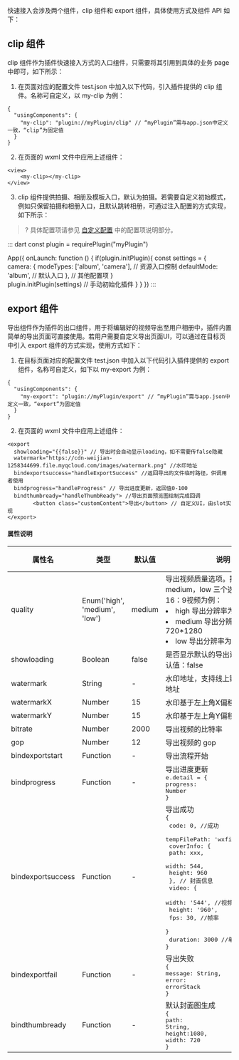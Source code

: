 快速接入会涉及两个组件，clip 组件和 export 组件，具体使用方式及组件 API 如下：

## clip 组件
clip 组件作为插件快速接入方式的入口组件，只需要将其引用到具体的业务 page 中即可，如下所示：

1. 在页面对应的配置文件 test.json 中加入以下代码，引入插件提供的 clip 组件。名称可自定义，以 my-clip 为例：
```
{
  "usingComponents": {
    "my-clip": "plugin://myPlugin/clip" // “myPlugin”需与app.json中定义一致，“clip”为固定值
  }
}
```
2. 在页面的 wxml 文件中应用上述组件：
```
<view>
    <my-clip></my-clip>
</view>
```
3. clip 组件提供拍摄、相册及模板入口，默认为拍摄。若需要自定义初始模式，例如只保留拍摄和相册入口，且默认跳转相册，可通过注入配置的方式实现，如下所示：
>? 具体配置项请参见 [自定义配置](https://cloud.tencent.com/document/product/1156/53802) 中的配置项说明部分。
<dx-codeblock>
::: dart 
<!-- 初始化逻辑通常写在app.js中-->
const plugin = requirePlugin("myPlugin")

App({
  onLaunch: function () {
    if(plugin.initPlugin){
      const settings = {
        camera: {
          modeTypes: ['album', 'camera'], // 资源入口控制
          defaultMode: 'album', // 默认入口
        },
        // 其他配置项
      }     
		  plugin.initPlugin(settings)  // 手动初始化插件
  	}
  }
})
:::
</dx-codeblock>

## export 组件
导出组件作为插件的出口组件，用于将编辑好的视频导出至用户相册中，插件内置简单的导出页面可直接使用。若用户需要自定义导出页面UI，可以通过在目标页中引入 export 组件的方式实现，使用方式如下：

1. 在目标页面对应的配置文件 test.json 中加入以下代码引入插件提供的 export 组件，名称可自定义，如下以 my-export 为例：
```
{
  "usingComponents": {
    "my-export": "plugin://myPlugin/export" // “myPlugin”需与app.json中定义一致，“export”为固定值
  }
}
```
2. 在页面的 wxml 文件中应用上述组件：
```
<export
  showloading="{{false}}" // 导出时会自动显示loading，如不需要传false隐藏
  watermark="https://cdn-weijian-1258344699.file.myqcloud.com/images/watermark.png" //水印地址
  bindexportsuccess="handleExportSuccess" //返回导出的文件临时路径，供调用者使用
  bindprogress="handleProgress" // 导出进度更新，返回值0-100
  bindthumbready="handleThumbReady"> //导出页面预览图绘制完成回调
    	<button class="customContent">导出</button> // 自定义UI，由slot实现
</export>
```


#### 属性说明

| 属性名            | 类型                          | 默认值 | 说明                                                         | 必填 |
| ----------------- | ----------------------------- | ------ | ------------------------------------------------------------ | ---- |
| quality           | Enum('high', 'medium', 'low') | medium | 导出视频质量选项。提供 high，medium，low 三个选项。以标准16：9视频为例：<li/>high 导出分辨率为1080\*1920<li/>medium 导出分辨率为720\*1280<li/>low 导出分辨率为 540\*960 | 否   |
| showloading       | Boolean                       | false  | 是否显示默认的导出进度 toast，默认值：false                  | 否   |
| watermark         | String                        | -      | 水印地址，支持线上链接和本地临时地址                         | 否   |
| watermarkX        | Number                        | 15     | 水印基于左上角X偏移量                                        | 否   |
| watermarkY        | Number                        | 15     | 水印基于左上角Y偏移量                                        | 否   |
| bitrate           | Number                        | 2000     | 导出视频的比特率                                        | 否   |
| gop               | Number                        | 12     | 导出视频的 gop                                        | 否   |
| bindexportstart   | Function                      | -      | 导出流程开始                                                 | 否   |
| bindprogress      | Function                      | -      | 导出进度更新<pre style="margin:0">e.detail =  {<br />progress: Number<br />} </pre> | 否   |
| bindexportsuccess | Function                      | -      | 导出成功<pre style="margin:0">{<br/> code: 0, //成功<br/>  tempFilePath: 'wxfile://xxx.mp4',<br/>  coverInfo: {<br/>    path: xxx,<br/>    width: 544,<br/>    height: 960<br/>  }, // 封面信息<br/>  video: {<br/>    width: '544', //视频分辨率<br/>    height: '960',<br/>   fps: 30, //帧率<br/>  }<br/>  duration: 3000 //单位 ms<br/>}</pre> | 否   |
| bindexportfail    | Function                      | -      | 导出失败<pre style="margin:0">{<br/>message: String,<br />error: errorStack<br />}</pre> | 否   |
| bindthumbready    | Function                      | -      | 默认封面图生成<pre style="margin:0">{<br/>path: String,<br/>height:1080,<br />width: 720<br/>}</pre> | 否   |

